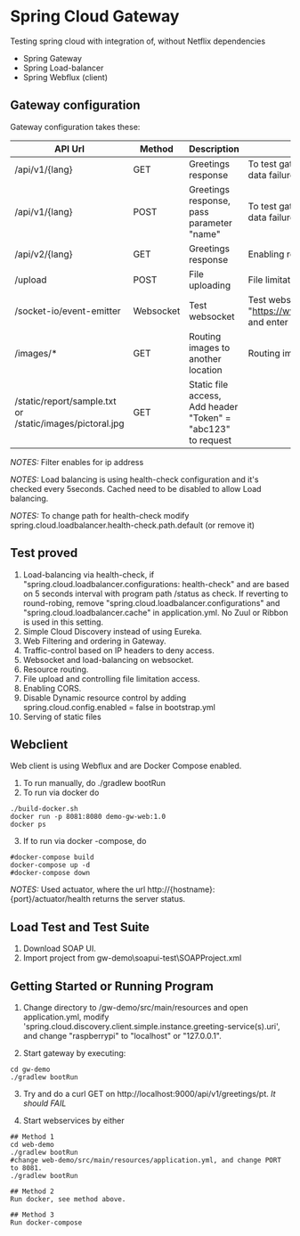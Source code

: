 # Spring Cloud Gateway
Testing spring cloud with integration of, without Netflix dependencies
- Spring Gateway
- Spring Load-balancer
- Spring Webflux (client)

## Gateway configuration
Gateway configuration takes these:

| API Url | Method | Description | Goal |
| ------- | ------ | ----------- | ---- |
| /api/v1/{lang} | GET | Greetings response | To test gateway load-balancing and data failure. Include chain filters. |
| /api/v1/{lang} | POST | Greetings response, pass parameter "name" | To test gateway load-balancing and data failure. Include chain filters. |
| /api/v2/{lang} | GET | Greetings response | Enabling routing via codes. |
| /upload | POST | File uploading | File limitation control |
| /socket-io/event-emitter | Websocket | Test websocket | Test websocket, use this site "https://www.websocket.org/echo.html" and enter ws://{hostname}:{port} |
| /images/* | GET | Routing images to another location | Routing image, redirect |
| /static/report/sample.txt or /static/images/pictoral.jpg | GET | Static file access, Add header "Token" = "abc123" to request |

*NOTES:* Filter enables for ip address

*NOTES:* Load balancing is using health-check configuration and it's checked every 5seconds. Cached need to be disabled to allow Load balancing.

*NOTES:* To change path for health-check modify spring.cloud.loadbalancer.health-check.path.default (or remove it)

## Test proved
1. Load-balancing via health-check, if "spring.cloud.loadbalancer.configurations: health-check" and are based on 5 seconds interval with program path /status as check. If reverting to round-robing, remove "spring.cloud.loadbalancer.configurations" and "spring.cloud.loadbalancer.cache" in application.yml. No Zuul or Ribbon is used in this setting.
2. Simple Cloud Discovery instead of using Eureka.
3. Web Filtering and ordering in Gateway.
4. Traffic-control based on IP headers to deny access.
5. Websocket and load-balancing on websocket.
6. Resource routing.
7. File upload and controlling file limitation access.
8. Enabling CORS.
9. Disable Dynamic resource control by adding spring.cloud.config.enabled = false in bootstrap.yml
10. Serving of static files


## Webclient
Web client is using Webflux and are Docker Compose enabled.
1) To run manually, do ./gradlew bootRun
2) To run via docker do
 
 ```
./build-docker.sh
docker run -p 8081:8080 demo-gw-web:1.0
docker ps
```

3) If to run via docker -compose, do

```
#docker-compose build
docker-compose up -d
#docker-compose down
```

*NOTES:* Used actuator, where the url http://{hostname}:{port}/actuator/health returns the server status.

## Load Test and Test Suite

1. Download SOAP UI.
2. Import project from gw-demo\soapui-test\SOAPProject.xml

## Getting Started or Running Program
1. Change directory to /gw-demo/src/main/resources and open application.yml, modify 'spring.cloud.discovery.client.simple.instance.greeting-service(s).uri', and change "raspberrypi" to "localhost" or "127.0.0.1".

2. Start gateway by executing:

```
cd gw-demo
./gradlew bootRun
```

3. Try and do a curl GET on http://localhost:9000/api/v1/greetings/pt. *It should FAIL*

4. Start webservices by either

```
## Method 1
cd web-demo
./gradlew bootRun
#change web-demo/src/main/resources/application.yml, and change PORT to 8081.
./gradlew bootRun

## Method 2
Run docker, see method above.

## Method 3
Run docker-compose
```
